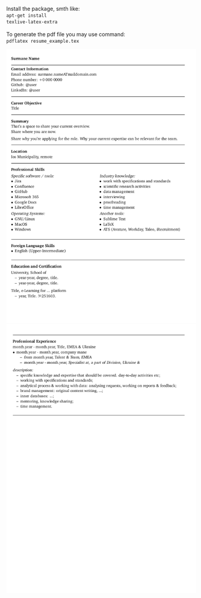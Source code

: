 Install the package, smth like:
<br>
<code>apt-get install texlive-latex-extra</code>
<br>
<br>
To generate the pdf file you may use command:<br>
<code>pdflatex resume_example.tex</code>

![example](CV_general.png)
![example](CV_general_1.png)
